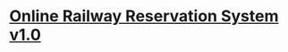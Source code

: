 # [Online Railway Reservation System v1.0](https://www.sourcecodester.com/php/15121/online-railway-reservation-system-phpoop-project-free-source-code.html)
